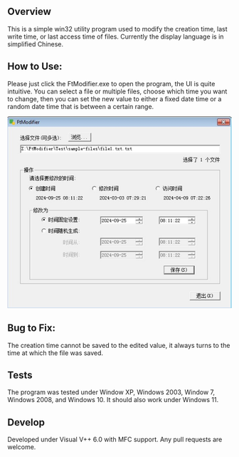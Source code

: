 ## Overview
This is a simple win32 utility program used to modify the creation time, last write time, or last access time of files. Currently the display language is in simplified Chinese.

## How to Use:
Please just click the FtModifier.exe to open the program, the UI is quite intuitive. You can select a file or multiple files, choose which time you want to change, then you can set the new value to either a fixed date time or a random date time that is between a certain range.

![Screenshot](./Readme-assets/ui-modify-file-time.jpg)

## Bug to Fix:
The creation time cannot be saved to the edited value, it always turns to the time at which the file was saved.

## Tests
The program was tested under Window XP, Windows 2003, Window 7, Windows 2008, and Windows 10. It should also work under Windows 11.

## Develop
Developed under Visual V++ 6.0 with MFC support. Any pull requests are welcome.
